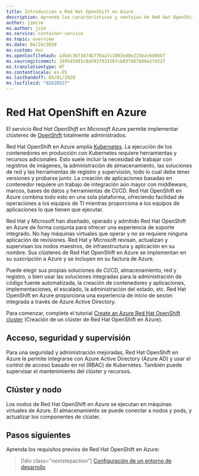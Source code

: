 ```yaml
---
title: Introducción a Red Hat OpenShift en Azure
description: Aprenda las características y ventajas de Red Hat OpenShift en Microsoft Azure para implementar y administrar aplicaciones basadas en contenedor.
author: jimzim
ms.author: jzim
ms.service: container-service
ms.topic: overview
ms.date: 04/24/2020
ms.custom: mvc
ms.openlocfilehash: a3bdc3673474b778aa7c1003e48e215bac6d05bf
ms.sourcegitcommit: 1895459d1c8a592f03326fcb037007b86e2fd22f
ms.translationtype: HT
ms.contentlocale: es-ES
ms.lasthandoff: 05/01/2020
ms.locfileid: "82628527"
---
```

# <a name="azure-red-hat-openshift"></a>Red Hat OpenShift en Azure

El servicio *Red Hat OpenShift en Microsoft* Azure permite implementar clústeres de [OpenShift](https://www.openshift.com/) totalmente administrados.

Red Hat OpenShift en Azure amplía [Kubernetes](https://kubernetes.io/). La ejecución de los contenedores en producción con Kubernetes requiere herramientas y recursos adicionales. Esto suele incluir la necesidad de trabajar con registros de imágenes, la administración de almacenamiento, las soluciones de red y las herramientas de registro y supervisión, todo lo cual debe tener versiones y probarse junto. La creación de aplicaciones basadas en contenedor requiere un trabajo de integración aún mayor con middleware, marcos, bases de datos y herramientas de CI/CD. Red Hat OpenShift en Azure combina todo esto en una sola plataforma, ofreciendo facilidad de operaciones a los equipos de TI mientras proporciona a los equipos de aplicaciones lo que tienen que ejecutar.

Red Hat y Microsoft han diseñado, operado y admitido Red Hat OpenShift en Azure de forma conjunta para ofrecer una experiencia de soporte integrado. No hay máquinas virtuales que operar y no se requiere ninguna aplicación de revisiones. Red Hat y Microsoft revisan, actualizan y supervisan los nodos maestros, de infraestructura y aplicación en su nombre. Sus clústeres de Red Hat OpenShift en Azure se implementan en su suscripción a Azure y se incluyen en su factura de Azure.

Puede elegir sus propias soluciones de CI/CD, almacenamiento, red y registro, o bien usar las soluciones integradas para la administración de código fuente automatizada, la creación de contenedores y aplicaciones, implementaciones, el escalado, la administración del estado, etc. Red Hat OpenShift en Azure proporciona una experiencia de inicio de sesión integrada a través de Azure Active Directory.

Para comenzar, complete el tutorial [Create an Azure Red Hat OpenShift cluster](tutorial-create-cluster.md) (Creación de un clúster de Red Hat OpenShift en Azure).

## <a name="access-security-and-monitoring"></a>Acceso, seguridad y supervisión

Para una seguridad y administración mejoradas, Red Hat OpenShift en Azure le permite integrarse con Azure Active Directory (Azure AD) y usar el control de acceso basado en rol (RBAC) de Kubernetes. También puede supervisar el mantenimiento del clúster y recursos.

## <a name="cluster-and-node"></a>Clúster y nodo

Los nodos de Red Hat OpenShift en Azure se ejecutan en máquinas virtuales de Azure. El almacenamiento se puede conectar a nodos y pods, y actualizar los componentes de clúster.

## <a name="next-steps"></a>Pasos siguientes

Aprenda los requisitos previos de Red Hat OpenShift en Azure:

> [!div class="nextstepaction"]
> [Configuración de un entorno de desarrollo](tutorial-create-cluster.md)
